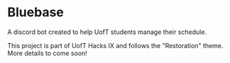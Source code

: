 # Bluebase

A discord bot created to help UofT students manage their schedule.

This project is part of UofT Hacks IX and follows the "Restoration" theme. More details to come soon!
